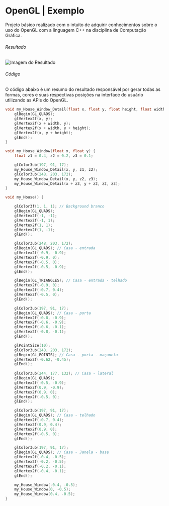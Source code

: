 # OpenGL | Exemplo
Projeto básico realizado com o intuito de adquirir conhecimentos sobre o uso do OpenGL com a linguagem C++ na disciplina de Computação Gráfica.
###### Resultado
![Imagem do Resultado](https://github.com/lucimarckjsdias/opengl-sample/blob/master/CG_Tarefa_1_Ex_2_Renderizado.png)

###### Código
O código abaixo é um resumo do resultado responsável por gerar todas as formas, cores e suas respectivas posições na interface do usuário utilizando as APIs do OpenGL.

```cpp
void my_House_Window_Detail(float x, float y, float height, float width) {
	glBegin(GL_QUADS);
	glVertex2f(x, y);
	glVertex2f(x + width, y);
	glVertex2f(x + width, y + height);
	glVertex2f(x, y + height);
	glEnd();
}

void my_House_Window(float x, float y) {
	float z1 = 0.4, z2 = 0.2, z3 = 0.1;

	glColor3ub(197, 91, 17);
	my_House_Window_Detail(x, y, z1, z2);
	glColor3ub(248, 203, 172);
	my_House_Window_Detail(x, y, z2, z3);
	my_House_Window_Detail(x + z3, y + z2, z2, z3);
}

void my_House() {

	glColor3f(1, 1, 1); // Background branco
	glBegin(GL_QUADS);
	glVertex2f(-1, -1);
	glVertex2f(-1, 1);
	glVertex2f(1, 1);
	glVertex2f(1, -1);
	glEnd();

	glColor3ub(248, 203, 172); 
	glBegin(GL_QUADS); // Casa - entrada
	glVertex2f(-0.9, -0.9);
	glVertex2f(-0.9, 0);
	glVertex2f(-0.5, 0);
	glVertex2f(-0.5, -0.9);
	glEnd();

	glBegin(GL_TRIANGLES); // Casa - entrada - telhado
	glVertex2f(-0.9, 0);
	glVertex2f(-0.7, 0.4);
	glVertex2f(-0.5, 0);
	glEnd();

	glColor3ub(197, 91, 17);
	glBegin(GL_QUADS); // Casa - porta
	glVertex2f(-0.8, -0.9);
	glVertex2f(-0.6, -0.9);
	glVertex2f(-0.6, -0.1);
	glVertex2f(-0.8, -0.1);
	glEnd();

	glPointSize(10);
	glColor3ub(248, 203, 172); 
	glBegin(GL_POINTS); // Casa - porta - maçaneta
	glVertex2f(-0.62, -0.45);
	glEnd();
	
	glColor3ub(244, 177, 132); // Casa - lateral
	glBegin(GL_QUADS);
	glVertex2f(-0.5, -0.9);
	glVertex2f(0.9, -0.9);
	glVertex2f(0.9, 0);
	glVertex2f(-0.5, 0);
	glEnd();

	glColor3ub(197, 91, 17);
	glBegin(GL_QUADS); // Casa - telhado
	glVertex2f(-0.7, 0.4);
	glVertex2f(0.9, 0.4);
	glVertex2f(0.9, 0);
	glVertex2f(-0.5, 0);
	glEnd();

	glColor3ub(197, 91, 17);
	glBegin(GL_QUADS); // Casa - Janela - base
	glVertex2f(-0.4, -0.5);
	glVertex2f(-0.2, -0.5);
	glVertex2f(-0.2, -0.1);
	glVertex2f(-0.4, -0.1);
	glEnd();

	my_House_Window(-0.4, -0.5);
	my_House_Window(0, -0.5);
	my_House_Window(0.4, -0.5);
}
```

